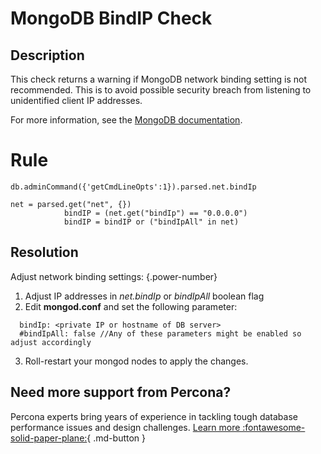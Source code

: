 # MongoDB BindIP Check

## Description
This check returns a warning if MongoDB network binding setting is not recommended.
This is to avoid possible security breach from listening to unidentified client IP addresses. 

For more information, see the [MongoDB documentation](https://docs.mongodb.com/manual/reference/configuration-options/#mongodb-setting-net.bindIp).

# Rule
``` MONGODB_GETCMDLINEOPTS
db.adminCommand({'getCmdLineOpts':1}).parsed.net.bindIp

net = parsed.get("net", {})
            bindIP = (net.get("bindIp") == "0.0.0.0")
            bindIP = bindIP or ("bindIpAll" in net)
```

## Resolution
Adjust network binding settings:
{.power-number}

1. Adjust IP addresses in *net.bindIp* or *bindIpAll* boolean flag
2. Edit **mongod.conf** and set the following parameter:

```net:
  bindIp: <private IP or hostname of DB server>
  #bindIpAll: false //Any of these parameters might be enabled so adjust accordingly
  ```
3. Roll-restart your mongod nodes to apply the changes.

## Need more support from Percona?

Percona experts bring years of experience in tackling tough database performance issues and design challenges.
[Learn more :fontawesome-solid-paper-plane:](https://per.co.na/subscribe){ .md-button }

   
